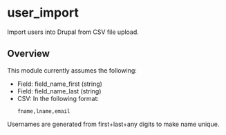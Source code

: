# user_import
Import users into Drupal from CSV file upload.

## Overview

This module currently assumes the following:

- Field: field_name_first (string)
- Field: field_name_last (string)
- CSV: In the following format:
    ```
    fname,lname,email
    ```

Usernames are generated from first+last+any digits to make name unique.

